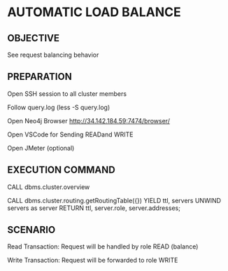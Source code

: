 # AUTOMATIC LOAD BALANCE

## OBJECTIVE

See request balancing behavior

## PREPARATION

Open SSH session to all cluster members

Follow query.log (less -S query.log)

Open Neo4j Browser http://34.142.184.59:7474/browser/ 

Open VSCode for Sending READand WRITE

Open JMeter (optional)

## EXECUTION COMMAND

CALL dbms.cluster.overview

CALL dbms.cluster.routing.getRoutingTable({}) 
YIELD ttl, servers 
UNWIND servers as server
RETURN ttl, server.role, server.addresses;


## SCENARIO

Read Transaction:
Request will be handled by role READ (balance)

Write Transaction:
Request will be forwarded to role WRITE
